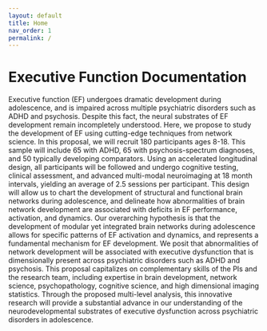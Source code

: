 ```yaml
---
layout: default
title: Home
nav_order: 1
permalink: /
---
```

# Executive Function Documentation

Executive function (EF) undergoes dramatic development during adolescence, and is impaired across multiple psychiatric disorders such as ADHD and psychosis. Despite this fact, the neural substrates of EF development remain incompletely understood. Here, we propose to study the development of EF using cutting-edge techniques from network science. In this proposal, we will recruit 180 participants ages 8-18. This sample will include 65 with ADHD, 65 with psychosis-spectrum diagnoses, and 50 typically developing comparators.  Using an accelerated longitudinal design, all participants will be followed and undergo cognitive testing, clinical assessment, and advanced multi-modal neuroimaging at 18 month intervals, yielding an average of 2.5 sessions per participant. This design will allow us to chart the development of structural and functional brain networks during adolescence, and delineate how abnormalities of brain network development are associated with deficits in EF performance, activation, and dynamics.  Our overarching hypothesis is that the development of modular yet integrated brain networks during adolescence allows for specific patterns of EF activation and dynamics, and represents a fundamental mechanism for EF development. We posit that abnormalities of network development will be associated with executive dysfunction that is dimensionally present across psychiatric disorders such as ADHD and psychosis. This proposal capitalizes on complementary skills of the PIs and the research team, including expertise in brain development, network science, psychopathology, cognitive science, and high dimensional imaging statistics. Through the proposed multi-level analysis, this innovative research will provide a substantial advance in our understanding of the neurodevelopmental substrates of executive dysfunction across psychiatric disorders in adolescence.

